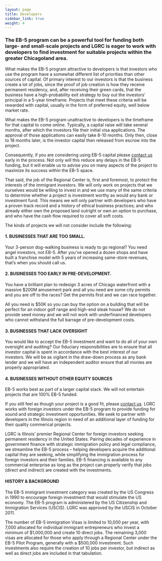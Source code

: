 ```yaml
---
layout: page
title: Developers
sidebar_link: true
weight: 4
---
```


### The EB-5 program can be a powerful tool for funding both large- and small-scale projects and LGRC is eager to work with developers to find investment for suitable projects within the greater Chicagoland area.

What makes the EB-5 program attractive to developers is that investors who use the program have a somewhat different list of priorities than other sources of capital. Of primary interest to our investors is that the business create a lot of jobs, since the proof of job creation is how they receive permanent residency, and, after receiving their green cards, that the business have a high-probability exit strategy to buy out the investors’ principal in a 5-year timeframe. Projects that meet these criteria will be rewarded with capital, usually in the form of preferred equity, well below market rate.

What makes the EB-5 program unattractive to developers is the timeframe for that capital to come online. Typically, a capital raise will take several months, after which the investors file their initial visa applications. The approval of those applications can easily take 8-10 months.  Only then, close to 18 months later, is the investor capital then released from escrow into the project.

Consequently, if you are considering using EB-5 capital please [contact us]() early in the process. Not only will this reduce any delays in the EB-5 funding, but it will enable us to advise you on many aspects of the project to maximize its success within the EB-5 space.

That said, the job of the Regional Center is, first and foremost, to protect the interests of the immigrant investors.  We will only work on projects that we ourselves would be willing to invest in and we use many of the same criteria to determine whether a project is investment worthy as would any bank or investment fund. This means we will only partner with developers who have a proven track record and a history of ethical business practices; and who already either own the proposed land outright or own an option to purchase, and who have the cash flow required to cover all soft costs.

The kinds of projects we will not consider include the following:

#### 1. BUSINESSES THAT ARE TOO SMALL.
Your 3-person dog-walking business is ready to go regional? You need angel investors, not EB-5. After you’ve opened a dozen shops and have built a franchise model with 5 years of increasing same-store revenues, that’s when you should call us.

#### 2. BUSINESSES TOO EARLY IN PRE-DEVELOPMENT.
You have a brilliant plan to redesign 3 acres of Chicago waterfront with a massive $200M amusement park and all you need are some city permits and you are off to the races? Get the permits first and we can race together.

All you need is $50K so you can buy the option on a building that will be perfect for an indoor golf range and high-end steak house? We do not provide seed money and we will not work with underfinanced developers who cannot withstand the full barrage of pre-development costs.

#### 3. BUSINESSES THAT LACK OVERSIGHT
You would like to accept the EB-5 investment and want to do all of your own oversight and auditing? Our fiduciary responsibilities are to ensure that all investor capital is spent in accordance with the best interest of our investors. We will be as vigilant in the draw-down process as any bank lender and we will have an independent auditor ensure that all monies are properly appropriated.

#### 4. BUSINESSES WITHOUT OTHER EQUITY SOURCES
EB-5 works best as part of a larger capital stack. We will not entertain projects that are 100% EB-5 funded.

If you still feel as though your project is a good fit, please [contact us](). LGRC works with foreign investors under the EB-5 program to provide funding for sound and strategic investment opportunities. We seek to partner with developers in the Illinois region in need of an additional layer of funding for their quality commerical projects.

LGRC is Illinois’ premier Regional Center for foreign investors seeking permanent residency in the United States. Pairing decades of experience in government finance with strategic immigration policy and legal compliance, we streamline the EB-5 process – helping developers acquire the additional capital they are seeking, while simplifying the immigration process for foreign investors and their families. EB-5 financing is available to any commercial enterprise as long as the project can properly verify that jobs (direct and indirect) are created with the investments.

#### HISTORY & BACKGROUND
The EB-5 immigrant investment category was created by the US Congress in 1990 to encourage foreign investment that would stimulate the US economy. The EB-5 program is administered by the US Citizenship and Immigration Services (USCIS). LGRC was approved by the USCIS in October 2011.

The number of EB-5 immigration Visas is limited to 10,000 per year, with 7,000 allocated for individual immigrant entrepreneurs who invest a minimum of $1,000,000 and create 10 direct jobs. The remaining 3,000 visas are allocated for those who apply through a Regional Center under the EB-5 Pilot Program, generally with a $500,000 investment. Such investments also require the creation of 10 jobs per investor, but indirect as well as direct jobs are included in that tabulation.